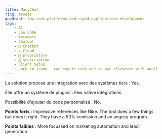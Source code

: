 ```yaml
---
title: ManyChat
ring: assess
quadrant: low-code-platforms-and-rapid-applications-development
tags:
    - AI
    - Low Code
    - Automate
    - Chatbot
    - 💬 Chatbot
    - ☁️ Cloud
    - 🔐 proprietary
    - 🔁 subscription
    - Client Setup
    - Lock-in (some - can export code and re-use elsewhere with work)
---
```


La solution propose une intégration avec des systèmes tiers : Yes.

Elle offre un système de plugins : Few native integrations.

Possibilité d'ajouter du code personnalisé : No.

**Points forts** : Impressive references like Nike. The tool does a few things but does it right. They have a 50% comission and an angecy program.

**Points faibles** : More focussed on marketing automation and lead generation.
